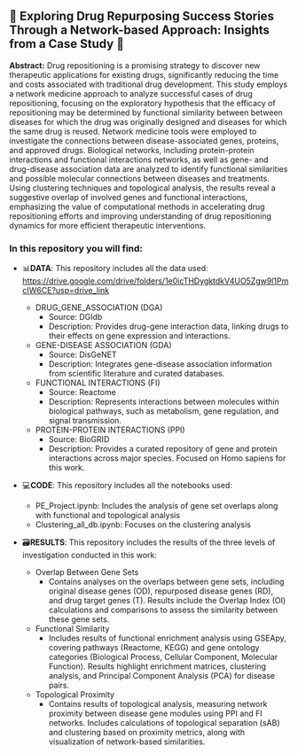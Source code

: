 ## 🔬 Exploring Drug Repurposing Success Stories Through a Network-based Approach: Insights from a Case Study 💊

**Abstract:** 
Drug repositioning is a promising strategy to discover new therapeutic applications for existing drugs, significantly reducing the time and costs associated with traditional drug development. This study employs a network medicine approach to analyze successful cases of drug repositioning, focusing on the exploratory hypothesis that the efficacy of repositioning may be determined by functional similarity between between diseases for which the drug was originally designed and diseases for which the same drug is reused. Network medicine tools were employed to investigate the connections between disease-associated genes, proteins, and approved drugs. Biological networks, including protein-protein interactions and functional interactions networks, as well as gene- and drug-disease association data are analyzed to identify functional similarities and possible molecular connections between diseases and treatments. 
Using clustering techniques and topological analysis, the results reveal a suggestive overlap of involved genes and functional interactions, emphasizing the value of computational methods in accelerating drug repositioning efforts and improving understanding of drug repositioning dynamics for more efficient therapeutic interventions.


### In this repository you will find:

- 📊**DATA**: This repository includes all the data used: https://drive.google.com/drive/folders/1e0icTHDygktdkV4UO5Zgw9l1PmcIW6CE?usp=drive_link
    - DRUG_GENE_ASSOCIATION (DGA)
      - Source: DGIdb
      - Description: Provides drug-gene interaction data, linking drugs to their effects on gene expression and interactions.
    - GENE-DISEASE ASSOCIATION (GDA)
      - Source: DisGeNET
      - Description: Integrates gene-disease association information from scientific literature and curated databases.
    - FUNCTIONAL INTERACTIONS (FI)
      - Source: Reactome
      - Description: Represents interactions between molecules within biological pathways, such as metabolism, gene regulation, and signal transmission.
    - PROTEIN-PROTEIN INTERACTIONS (PPI)
      - Source: BioGRID
      - Description: Provides a curated repository of gene and protein interactions across major species. Focused on Homo sapiens for this work.
      
- 💻**CODE**: This repository includes all the notebooks used:
    - PE_Project.ipynb:  Includes the analysis of gene set overlaps along with functional and topological analysis
    - Clustering_all_db.ipynb: Focuses on the clustering analysis
 
- 🗃️**RESULTS**: This repository includes the results of the three levels of investigation conducted in this work:
    - Overlap Between Gene Sets
        - Contains analyses on the overlaps between gene sets, including original disease genes (OD), repurposed disease genes (RD), and drug target genes (T).
          Results include the Overlap Index (OI) calculations and comparisons to assess the similarity between these gene sets.
    - Functional Similarity
        - Includes results of functional enrichment analysis using GSEApy, covering pathways (Reactome, KEGG) and gene ontology categories (Biological Process,               Cellular Component, Molecular Function).
          Results highlight enrichment matrices, clustering analysis, and Principal Component Analysis (PCA) for disease pairs.
    - Topological Proximity
        - Contains results of topological analysis, measuring network proximity between disease gene modules using PPI and FI networks.
          Includes calculations of topological separation (sAB) and clustering based on proximity metrics, along with visualization of network-based similarities.

